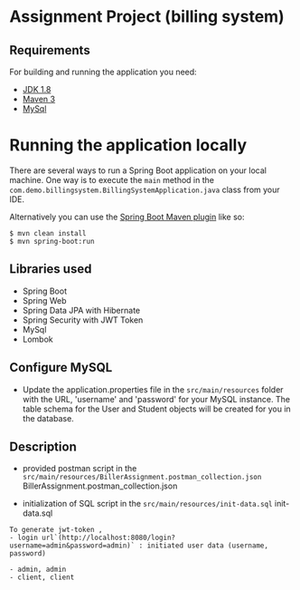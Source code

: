 # Assignment Project (billing system)

## Requirements

For building and running the application you need:

- [JDK 1.8](http://www.oracle.com/technetwork/java/javase/downloads/jdk8-downloads-2133151.html)
- [Maven 3](https://maven.apache.org)
- [MySql](https://dev.mysql.com/downloads/mysql)

# Running the application locally

There are several ways to run a Spring Boot application on your local machine. One way is to execute the `main` method in the `com.demo.billingsystem.BillingSystemApplication.java` class from your IDE.

Alternatively you can use the [Spring Boot Maven plugin](https://docs.spring.io/spring-boot/docs/current/reference/html/build-tool-plugins-maven-plugin.html) like so:

```shell
$ mvn clean install
$ mvn spring-boot:run
```

## Libraries used
- Spring Boot
- Spring Web
- Spring Data JPA with Hibernate
- Spring Security with JWT Token
- MySql
- Lombok

## Configure MySQL
- Update the application.properties file in the `src/main/resources` folder with the URL, 'username' and 'password' for your MySQL instance. The table schema for the User and Student objects will be created for you in the database.

## Description


- provided postman script in the `src/main/resources/BillerAssignment.postman_collection.json` 
BillerAssignment.postman_collection.json

- initialization of SQL script in the  `src/main/resources/init-data.sql` 
init-data.sql


```shell
To generate jwt-token , 
- login url`(http://localhost:8080/login?username=admin&password=admin)` : initiated user data (username, password) 

- admin, admin
- client, client
```